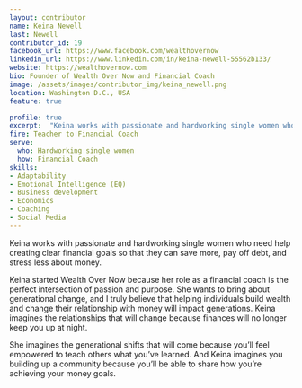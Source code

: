 ```yaml
---
layout: contributor
name: Keina Newell
last: Newell
contributor_id: 19
facebook_url: https://www.facebook.com/wealthovernow
linkedin_url: https://www.linkedin.com/in/keina-newell-55562b133/
website: https://wealthovernow.com
bio: Founder of Wealth Over Now and Financial Coach
image: /assets/images/contributor_img/keina_newell.png
location: Washington D.C., USA
feature: true

profile: true
excerpt:  "Keina works with passionate and hardworking single women who need help creating clear financial goals so that they can save more, pay off debt, and stress less about money. Career Path: Teacher to Financial Coach"
fire: Teacher to Financial Coach
serve:
  who: Hardworking single women
  how: Financial Coach
skills:
- Adaptability
- Emotional Intelligence (EQ)
- Business development
- Economics
- Coaching
- Social Media
---
```

Keina works with passionate and hardworking single women who need help creating clear financial goals so that they can save more, pay off debt, and stress less about money.

Keina started Wealth Over Now because her role as a financial coach is the perfect intersection of passion and purpose. She wants to bring about generational change, and I truly believe that helping individuals build wealth and change their relationship with money will impact generations. Keina imagines the relationships that will change because finances will no longer keep you up at night. 
    
She imagines the generational shifts that will come because you’ll feel empowered to teach others what you’ve learned. And Keina imagines you building up a community because you’ll be able to share how you’re achieving your money goals.